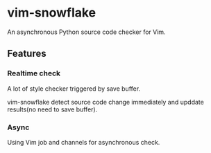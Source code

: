 # vim-snowflake

An asynchronous Python source code checker for Vim.

## Features

### Realtime check

A lot of style checker triggered by save buffer.

vim-snowflake detect source code change immediately and upddate results(no need to save buffer).

### Async

Using Vim job and channels for asynchronous check.
